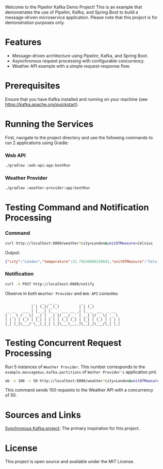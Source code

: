 Welcome to the Pipelinr Kafka Demo Project! 
This is an example that demonstrates the use of 
Pipelinr, Kafka, and Spring Boot to build a message-driven microservice application. 
Please note that this project is for demonstration purposes only. 

# Features

* Message-driven architecture using Pipelinr, Kafka, and Spring Boot.
* Asynchronous request processing with configurable concurrency.
* Weather API example with a simple request-response flow.

# Prerequisites

Ensure that you have Kafka installed and running on your machine (see https://kafka.apache.org/quickstart).

# Running the Services

First, navigate to the project directory and use the following commands to run 2 applications using Gradle:

### Web API
```bash
./gradlew :web-api:app:bootRun
```

### Weather Provider
```bash
./gradlew :weather-provider:app:bootRun
```

# Testing Command and Notification Processing

### Command

```bash
curl http://localhost:8080/weather?city=London&unitOfMeasure=Celsius
```

Output:
```json
{"city":"London","temperature":22.75636800328681,"unitOfMeasure":"Celsius"}
```

### Notification

```bash
curl -X POST http://localhost:8080/notify
```

Observe in both `Weather Provider` and `Web API` consoles:
```
             _   _  __ _           _   _
            | | (_)/ _(_)         | | (_)
 _ __   ___ | |_ _| |_ _  ___ __ _| |_ _  ___  _ __
| '_ \ / _ \| __| |  _| |/ __/ _` | __| |/ _ \| '_ \
| | | | (_) | |_| | | | | (_| (_| | |_| | (_) | | | |
|_| |_|\___/ \__|_|_| |_|\___\__,_|\__|_|\___/|_| |_|
```

# Testing Concurrent Request Processing

Run 5 instances of `Weather Provider`. This number corresponds to the `example.messagebus.kafka.partitions`
of `Wather Provider's` application.yml.

```bash
ab -n 100 -c 50 http://localhost:8080/weather?city=London&unitOfMeasure=Celsius
```
This command sends 100 requests to the Weather API with a concurrency of 50.

# Sources and Links

[Synchronous Kafka project](https://github.com/callistaenterprise/blog-synchronous-kafka): The primary inspiration for this project.

# License

This project is open source and available under the MIT License.